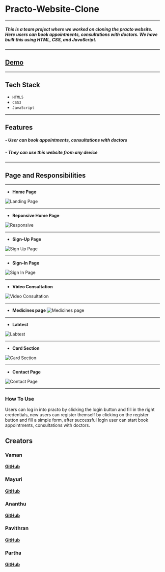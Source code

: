 
# Practo-Website-Clone
---
##### This is a team project where we worked on cloning the practo website. Here users can book appointments, consultations with doctors. We have built this using HTML, CSS, and JavaScript.
---
## [Demo ](https://practoclone.netlify.app/)
---
## Tech Stack
- `HTML5`
- `CSS3`
- `JavaScript`
---
## Features
##### - User can book appointments, consultations with doctors
##### - They can use this website from any device 
---
## Page and Responsibilities 
---

- **Home Page**

![Landing Page](https://github.com/Vaman93/Practo-Clone/blob/main/readme_img/practo_home_img.png)

---
- **Reponsive Home Page**

![Responsive](https://github.com/Vaman93/Practo-Clone/blob/main/readme_img/responsive.png)

---
- **Sign-Up Page**

![Sign Up Page](https://github.com/Vaman93/Practo-Clone/blob/main/readme_img/regis_practo.png)

---
- **Sign-In Page**

![Sign In Page](https://github.com/Vaman93/Practo-Clone/blob/main/readme_img/login_practo.png)


---
- **Video Consultation**

![Video Consultation](https://github.com/Vaman93/Practo-Clone/blob/main/readme_img/video_practo.png)

---

- **Medicines page**
![Medicines page](https://github.com/Vaman93/Practo-Clone/blob/main/readme_img/medi_practo.png)

---

- **Labtest**

![Labtest](https://github.com/Vaman93/Practo-Clone/blob/main/readme_img/labtest_practo.png)

---
- **Card Section**

![Card Section](https://github.com/Vaman93/Practo-Clone/blob/main/readme_img/addcard.png)

---

- **Contact Page**

![Contact Page](https://github.com/Vaman93/Practo-Clone/blob/main/readme_img/contact.png)

---



### How To Use 
Users can log in into practo by clicking the login button and fill in the right credentials, new users can register themself by clicking on the register button and fill a simple form, after successful login user can start book appointments, consultations with doctors.


## Creators

### Vaman
#### [GitHub](https://github.com/Vaman93)
### Mayuri
#### [GitHub](https://github.com/mayuriwasu1)
### Ananthu
#### [GitHub](https://github.com/AnanthuSuresh098)
### Pavithran
#### [GitHub](https://github.com/pavithran-paviii)
### Partha
#### [GitHub](https://github.com/parthadas93)



